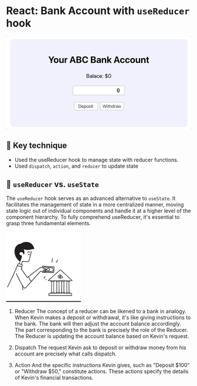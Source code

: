 # React: Bank Account with `useReducer` hook

<img alt='screen capture' src="/assets/abcBank.gif"></div>

## 🎯 Key technique

- Used the useReducer hook to manage state with reducer functions.
- Used `dispatch`, `action`, and `reducer` to update state

## 🔆 `useReducer` vs. `useState`

The `useReducer` hook serves as an advanced alternative to `useState`. It facilitates the management of state in a more centralized manner, moving state logic out of individual components and handle it at a higher level of the component hierarchy. To fully comprehend useReducer, it's essential to grasp three fundamental elements.

<img alt='screen capture' src="/assets/bank.png"></div>

1. Reducer
   The concept of a reducer can be likened to a bank in analogy. When Kevin makes a deposit or withdrawal, it's like giving instructions to the bank. The bank will then adjust the account balance accordingly. The part corresponding to the bank is precisely the role of the Reducer. The Reducer is updating the account balance based on Kevin's request.

2. Dispatch
   The request Kevin ask to deposit or withdraw money from his account are precisely what calls dispatch.

3. Action
   And the specific instructions Kevin gives, such as "Deposit $100" or "Withdraw $50," constitute actions. These actions specify the details of Kevin's financial transactions.
